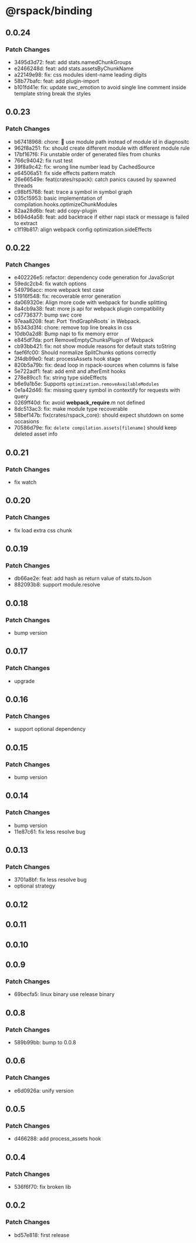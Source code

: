 # @rspack/binding

## 0.0.24

### Patch Changes

- 3495d3d72: feat: add stats.namedChunkGroups
- e2466248d: feat: add stats.assetsByChunkName
- a22149e98: fix: css modules ident-name leading digits
- 58b77bafc: feat: add plugin-import
- b101fd41e: fix: update swc_emotion to avoid single line comment inside template string break the styles

## 0.0.23

### Patch Changes

- b67418968: chore: 🤖 use module path instead of module id in diagnositc
- 962f8a251: fix: should create different module with different module rule
- 17bf167f6: Fix unstable order of generated files from chunks
- 766c94042: fix rust test
- 39f8a9c42: fix: wrong line number lead by CachedSource
- e64506a51: fix side effects pattern match
- 26e66549e: feat(crates/rspack): catch panics caused by spawned threads
- c98bf5768: feat: trace a symbol in symbol graph
- 035c15953: basic implementation of compilation.hooks.optimizeChunkModules
- 82aa28d6b: feat: add copy-plugin
- b694d4a58: feat: add backtrace if either napi stack or message is failed to extract
- c1f19b817: align webpack config optimization.sideEffects

## 0.0.22

### Patch Changes

- e402226e5: refactor: dependency code generation for JavaScript
- 59edc2cb4: fix watch options
- 549796acc: more webpack test case
- 51916f548: fix: recoverable error generation
- da069320e: Align more code with webpack for bundle splitting
- 8a4cb9a38: feat: more js api for webpack plugin compatibility
- cd7736377: bump swc core
- 97eaa8208: feat: Port \`findGraphRoots\` in Webpack.
- b5343d3f4: chore: remove top line breaks in css
- 10db0a2d8: Bump napi to fix memory error
- e845df7da: port RemoveEmptyChunksPlugin of Webpack
- cb93bb421: fix: not show module reasons for default stats toString
- faef6fc00: Should normalize SplitChunks options correctly
- 2f4db99e0: feat: processAssets hook stage
- 820b5a79b: fix: dead loop in rspack-sources when columns is false
- 5e722adf1: feat: add emit and afterEmit hooks
- 278e89cc1: fix: string type sideEffects
- b6e9a1b5e: Supports `optimization.removeAvailableModules`
- 0e1a42d46: fix: missing query symbol in contextify for requests with query
- 0269ff40d: fix: avoid **webpack_require**.m not defined
- 8dc513ac3: fix: make module type recoverable
- 58bef147b: fix(crates/rspack_core): should expect shutdown on some occasions
- 70586d79e: fix: `delete compilation.assets[filename]` should keep deleted asset info

## 0.0.21

### Patch Changes

- fix watch

## 0.0.20

### Patch Changes

- fix load extra css chunk

## 0.0.19

### Patch Changes

- db66ae2e: feat: add hash as return value of stats.toJson
- 882093b8: support module.resolve

## 0.0.18

### Patch Changes

- bump version

## 0.0.17

### Patch Changes

- upgrade

## 0.0.16

### Patch Changes

- support optional dependency

## 0.0.15

### Patch Changes

- bump version

## 0.0.14

### Patch Changes

- bump version
- 11e87c61: fix less resolve bug

## 0.0.13

### Patch Changes

- 3701a8bf: fix less resolve bug
- optional strategy

## 0.0.12

## 0.0.11

## 0.0.10

## 0.0.9

### Patch Changes

- 69becfa5: linux binary use release binary

## 0.0.8

### Patch Changes

- 589b99bb: bump to 0.0.8

## 0.0.6

### Patch Changes

- e6d0926a: unify version

## 0.0.5

### Patch Changes

- d466288: add process_assets hook

## 0.0.4

### Patch Changes

- 536f6f70: fix broken lib

## 0.0.2

### Patch Changes

- bd57e818: first release
